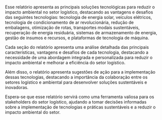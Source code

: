 Esse relatório apresenta as principais soluções tecnológicas para reduzir o impacto ambiental no setor logístico, destacando as vantagens e desafios das seguintes tecnologias: tecnologia de energia solar, veículos elétricos, tecnologia de condicionamento de ar revolucionária, redução de embalagens, otimização de rotas, transportes modais sustentáveis, recuperação de energia residuária, sistemas de armazenamento de energia, gestão de insumos e recursos, e plataformas de tecnologia de máquina.

Cada seção do relatório apresenta uma análise detalhada das principais características, vantagens e desafios de cada tecnologia, destacando a necessidade de uma abordagem integrada e personalizada para reduzir o impacto ambiental e melhorar a eficiência do setor logístico.

Além disso, o relatório apresenta sugestões de ação para a implementação dessas tecnologias, destacando a importância da colaboração entre os setores logístico e ambiental para desenvolver soluções sustentáveis e inovadoras.

Espera-se que esse relatório servirá como uma ferramenta valiosa para os stakeholders do setor logístico, ajudando a tomar decisões informadas sobre a implementação de tecnologias e práticas sustentáveis e a reduzir o impacto ambiental do setor.
